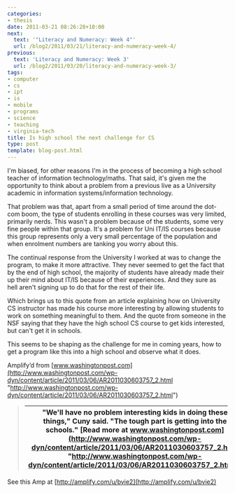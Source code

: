 ```yaml
---
categories:
- thesis
date: 2011-03-21 08:26:28+10:00
next:
  text: '"Literacy and Numeracy: Week 4"'
  url: /blog2/2011/03/21/literacy-and-numeracy-week-4/
previous:
  text: 'Literacy and Numeracy: Week 3'
  url: /blog2/2011/03/20/literacy-and-numeracy-week-3/
tags:
- computer
- cs
- ipt
- is
- mobile
- programs
- science
- teaching
- virginia-tech
title: Is high school the next challenge for CS
type: post
template: blog-post.html
---
```

I'm biased, for other reasons I'm in the process of becoming a high school teacher of information technology/maths. That said, it's given me the opportunity to think about a problem from a previous live as a University academic in information systems/information technology.  
  
That problem was that, apart from a small period of time around the dot-com boom, the type of students enrolling in these courses was very limited, primarily nerds. This wasn't a problem because of the students, some very fine people within that group. It's a problem for Uni IT/IS courses because this group represents only a very small percentage of the population and when enrolment numbers are tanking you worry about this.  
  
The continual response from the University I worked at was to change the program, to make it more attractive. They never seemed to get the fact that by the end of high school, the majority of students have already made their up their mind about IT/IS because of their experiences. And they sure as hell aren't signing up to do that for the rest of their life.  
  
Which brings us to this quote from an article explaining how on University CS instructor has made his course more interesting by allowing students to work on something meaningful to them. And the quote from someone in the NSF saying that they have the high school CS course to get kids interested, but can't get it in schools.  
  
This seems to be shaping as the challenge for me in coming years, how to get a program like this into a high school and observe what it does.

Amplify’d from [www.washingtonpost.com](http://www.washingtonpost.com/wp-dyn/content/article/2011/03/06/AR2011030603757_2.html "http://www.washingtonpost.com/wp-dyn/content/article/2011/03/06/AR2011030603757_2.html")

> |   "We'll have no problem interesting kids in doing these things," Cuny said. "The tough part is getting into the schools."  [Read more at www.washingtonpost.com](http://www.washingtonpost.com/wp-dyn/content/article/2011/03/06/AR2011030603757_2.html "http://www.washingtonpost.com/wp-dyn/content/article/2011/03/06/AR2011030603757_2.html") |
> | --- |

See this Amp at [http://amplify.com/u/bvie2](http://amplify.com/u/bvie2)
